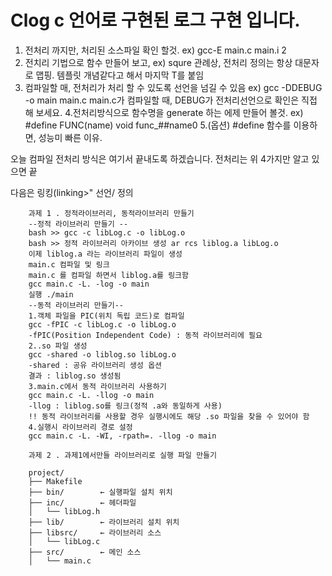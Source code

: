 # Clog c 언어로 구현된 로그 구현 입니다.


1. 전처리 까지만, 처리된 소스파일 확인 할것. ex) gcc-E main.c main.i 2
2. 전치리 기법으로 함수 만들어 보고, ex) squre 관례상, 전처리 정의는 항상 대문자로 맵핑. 템플릿 개념같다고 해서 마지막 T를 붙임
3. 컴파일할 매, 전처리가 처리 할 수 있도록 선언을 넘길 수 있음 ex) gcc -DDEBUG -o main main.c main.c가 컴파일할 때, DEBUG가 전처리선언으로 확인은 직접 해 보세요.
4.전처리방식으로 함수명을 generate 하는 에제 만들어 볼것. ex) #define FUNC(name) void func_##name0
5.(옵션) #define 함수를 이용하면, 성능미 빠른 이유.

오늘 컴파일 전처리 방식은 여기서 끝내도록 하겠습니다. 전처리는 위 4가지만 알고 있으면 끝 

다음은 링킹(linking>" 선언/ 정의 



		과제 1 . 정적라이브러리, 동적라이브러리 만들기
		--정적 라이브러리 만들기 --
		bash >> gcc -c libLog.c -o libLog.o
		bash >> 정적 라이브러리 아카이브 생성 ar rcs liblog.a libLog.o
		이제 liblog.a 라는 라이브러리 파일이 생성
		main.c 컴파일 및 링크
		main.c 를 컴파일 하면서 liblog.a를 링크함
		gcc main.c -L. -log -o main
		실행 ./main
		--동적 라이브러리 만들기--
		1.객체 파일을 PIC(위치 독립 코드)로 컴파일
		gcc -fPIC -c libLog.c -o libLog.o
		-fPIC(Position Independent Code) : 동적 라이브러리에 필요
		2..so 파일 생성
		gcc -shared -o liblog.so libLog.o
		-shared : 공유 라이브러리 생성 옵션
		결과 : liblog.so 생성됨
		3.main.c에서 동적 라이브러리 사용하기
		gcc main.c -L. -llog -o main
		-llog : liblog.so를 링크(정적 .a와 동일하게 사용)
		!! 동적 라이브러리를 사용할 경우 실행시에도 해당 .so 파일을 찾을 수 있어야 함
		4.실행시 라이브러리 경로 설정
		gcc main.c -L. -WI, -rpath=. -llog -o main

		과제 2 . 과제1에서만들 라이브러리로 실행 파일 만들기
  
		project/
		├── Makefile
		├── bin/        ← 실행파일 설치 위치
		├── inc/        ← 헤더파일
		│   └── libLog.h
		├── lib/        ← 라이브러리 설치 위치
		├── libsrc/     ← 라이브러리 소스
		│   └── libLog.c
		├── src/        ← 메인 소스
		│   └── main.c
